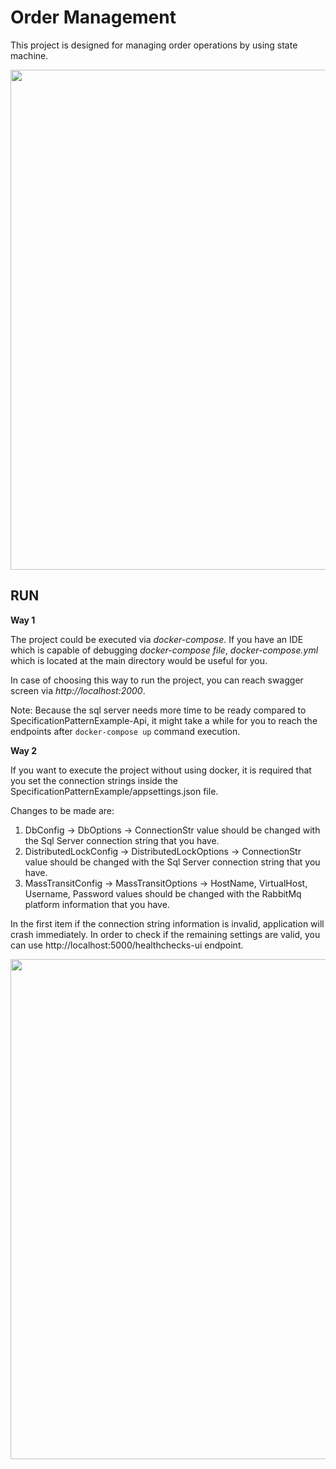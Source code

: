 
# Order Management

This project is designed for managing order operations by using state machine.

<img src="./images/state-diagram.png" alt="" width="800px"/>

## __RUN__

__Way 1__

The project could be executed via _docker-compose_. If you have an IDE which is capable of debugging _docker-compose file_, _docker-compose.yml_ which is located at the main directory would  be useful for you.

In case of choosing this way to run the project, you can reach swagger screen via _http://localhost:2000_.

Note: Because the sql server needs more time to be ready compared to SpecificationPatternExample-Api, it might take a while for you to reach the endpoints after `docker-compose up` command execution.

__Way 2__

If you want to execute the project without using docker, it is required that you set the connection strings inside the SpecificationPatternExample/appsettings.json file.

Changes to be made are:
1. DbConfig -> DbOptions -> ConnectionStr value should be changed with the Sql Server connection string that you have.
2. DistributedLockConfig -> DistributedLockOptions -> ConnectionStr value should be changed with the Sql Server connection string that you have.
3. MassTransitConfig -> MassTransitOptions -> HostName, VirtualHost, Username, Password values should be changed with the RabbitMq platform information that you have.

In the first item if the connection string information is invalid, application will crash immediately. In order to check if the remaining settings are valid, you can use http://localhost:5000/healthchecks-ui endpoint.

<img src="./images/health-checks-ui.png" alt="" width="800px"/>

